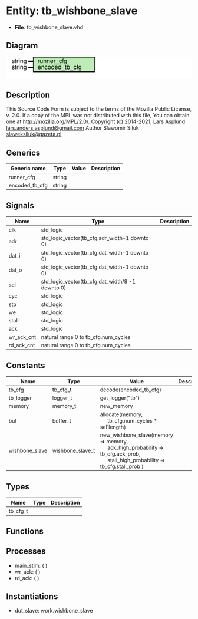# Entity: tb_wishbone_slave

- **File**: tb_wishbone_slave.vhd
## Diagram

![Diagram](tb_wishbone_slave.svg "Diagram")
## Description

This Source Code Form is subject to the terms of the Mozilla Public
License, v. 2.0. If a copy of the MPL was not distributed with this file,
You can obtain one at http://mozilla.org/MPL/2.0/.
Copyright (c) 2014-2021, Lars Asplund lars.anders.asplund@gmail.com
Author Slawomir Siluk slaweksiluk@gazeta.pl
## Generics

| Generic name   | Type   | Value | Description |
| -------------- | ------ | ----- | ----------- |
| runner_cfg     | string |       |             |
| encoded_tb_cfg | string |       |             |
## Signals

| Name       | Type                                             | Description |
| ---------- | ------------------------------------------------ | ----------- |
| clk        | std_logic                                        |             |
| adr        | std_logic_vector(tb_cfg.adr_width-1 downto 0)    |             |
| dat_i      | std_logic_vector(tb_cfg.dat_width-1 downto 0)    |             |
| dat_o      | std_logic_vector(tb_cfg.dat_width-1 downto 0)    |             |
| sel        | std_logic_vector(tb_cfg.dat_width/8 -1 downto 0) |             |
| cyc        | std_logic                                        |             |
| stb        | std_logic                                        |             |
| we         | std_logic                                        |             |
| stall      | std_logic                                        |             |
| ack        | std_logic                                        |             |
| wr_ack_cnt | natural range 0 to tb_cfg.num_cycles             |             |
| rd_ack_cnt | natural range 0 to tb_cfg.num_cycles             |             |
## Constants

| Name           | Type             | Value                                                                                                                                                                                                                            | Description |
| -------------- | ---------------- | -------------------------------------------------------------------------------------------------------------------------------------------------------------------------------------------------------------------------------- | ----------- |
| tb_cfg         | tb_cfg_t         |  decode(encoded_tb_cfg)                                                                                                                                                                                                          |             |
| tb_logger      | logger_t         |  get_logger("tb")                                                                                                                                                                                                                |             |
| memory         | memory_t         |  new_memory                                                                                                                                                                                                                      |             |
| buf            | buffer_t         |  allocate(memory,<br><span style="padding-left:20px"> tb_cfg.num_cycles * sel'length)                                                                                                                                            |             |
| wishbone_slave | wishbone_slave_t |        new_wishbone_slave(memory => memory,<br><span style="padding-left:20px">         ack_high_probability => tb_cfg.ack_prob,<br><span style="padding-left:20px">         stall_high_probability => tb_cfg.stall_prob       ) |             |
## Types

| Name     | Type | Description |
| -------- | ---- | ----------- |
| tb_cfg_t |      |             |
## Functions
## Processes
- main_stim: (  )
- wr_ack: (  )
- rd_ack: (  )
## Instantiations

- dut_slave: work.wishbone_slave
